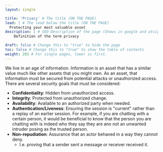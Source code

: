```yaml
---
layout: single

title: 'Privacy' # The title (ON THE PAGE)
lead: | # The lead below the title (ON THE PAGE)
  Protecting your most valuable asset
description: | # SEO Description of the page (Shows in google and atsign.dev search)
    Definition of the term privacy

draft: false # Change this to "true" to hide the page
toc: false # Change this to "true" to show the table of contents
weight: 203 # For single pages, lower is first.
---
```

We live in an age of information. Information is an asset that has a similar value much like other assets that you might own. As an asset, that information must be secured from potential attacks or unauthorized access. There are several security goals that must be considered:
  - **Confidentiality**: Hidden from unauthorized access.
  - **Integrity**: Protected from unauthorized change.
  - **Availability**: Available to an authorized party when needed.
  - **Authentication/Liveness**: Ensuring the session is "current" rather than a replay of an earlier session. For example, if you are chatting with a certain person, it would be beneficial to know that the person you are chatting with is indeed who they say they are ano not an unwanted intruder posing as the trusted person.
  - **Non-repudiation**: Assurance that an actor behaved in a way they cannot deny.
    - I.e. proving that a sender sent a message or receiver received it.

